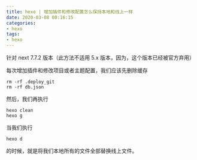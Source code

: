 ```yaml
---
title: hexo | 增加插件和修改配置怎么保持本地和线上一样
date: 2020-03-08 00:16:15
categories:
- hexo
tags:
- hexo
---
```

针对 next 7.7.2 版本（此方法不适用 5.x 版本，因为，这个版本已经被官方弃用）

<!-- more -->

每次增加插件和修改项目或者主题配置，我们应该先删除缓存

	rm -rf .deploy_git
	rm -rf db.json

然后，我们再执行

	hexo clean
	hexo g

当我们执行

	hexo d

的时候，就是将我们本地所有的文件全部替换线上文件。
